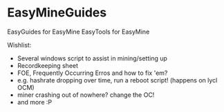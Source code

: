 # EasyMineGuides
EasyGuides for EasyMine
EasyTools for EasyMine

Wishlist:
 - Several windows script to assist in mining/setting up
 - Recordkeeping sheet
 - FOE, Frequently Occurring Erros and how to fix 'em?
  - e.g. hashrate dropping over time, run a reboot script! (happens on lycl OCM)
  - miner crashing out of nowhere? change the OC!
  - and more :P
